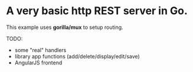 # A very basic http REST server in Go.

This example uses **gorilla/mux** to setup routing.


TODO:
   * some "real" handlers
   * library app functions (add/delete/display/edit/save)
   * AngularJS frontend
